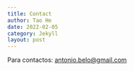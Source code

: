 ```yaml
---
title: Contact
author: Tao He
date: 2022-02-05
category: Jekyll
layout: post
---
```


Para contactos:
antonio.belo@gmail.com